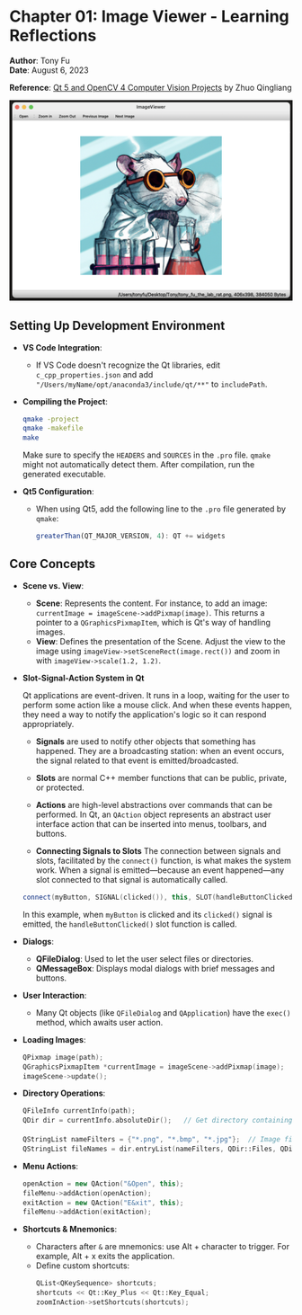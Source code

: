 # Chapter 01: Image Viewer - Learning Reflections

**Author**: Tony Fu  
**Date**: August 6, 2023

**Reference**: [Qt 5 and OpenCV 4 Computer Vision Projects](https://github.com/PacktPublishing/Qt-5-and-OpenCV-4-Computer-Vision-Projects/tree/master) by Zhuo Qingliang

![Image Viewer Screenshot](image_viewer.png)

## Setting Up Development Environment
- **VS Code Integration**: 
  - If VS Code doesn't recognize the Qt libraries, edit `c_cpp_properties.json` and add `"/Users/myName/opt/anaconda3/include/qt/**"` to `includePath`.

- **Compiling the Project**: 
  ```bash
  qmake -project
  qmake -makefile
  make
  ```
  Make sure to specify the `HEADERS` and `SOURCES` in the `.pro` file. `qmake` might not automatically detect them. After compilation, run the generated executable.

- **Qt5 Configuration**:
  - When using Qt5, add the following line to the `.pro` file generated by `qmake`:
    ```qml
    greaterThan(QT_MAJOR_VERSION, 4): QT += widgets
    ```

## Core Concepts

- **Scene vs. View**:
  - **Scene**: Represents the content. For instance, to add an image: `currentImage = imageScene->addPixmap(image)`. This returns a pointer to a `QGraphicsPixmapItem`, which is Qt's way of handling images.
  - **View**: Defines the presentation of the Scene. Adjust the view to the image using `imageView->setSceneRect(image.rect())` and zoom in with `imageView->scale(1.2, 1.2)`.

- **Slot-Signal-Action System in Qt**

    Qt applications are event-driven. It runs in a loop, waiting for the user to perform some action like a mouse click. And when these events happen, they need a way to notify the application's logic so it can respond appropriately.

    - **Signals** are used to notify other objects that something has happened. They are a broadcasting station: when an event occurs, the signal related to that event is emitted/broadcasted.

    - **Slots** are normal C++ member functions that can be public, private, or protected.

    - **Actions** are high-level abstractions over commands that can be performed. In Qt, an `QAction` object represents an abstract user interface action that can be inserted into menus, toolbars, and buttons.

    - **Connecting Signals to Slots** 
    The connection between signals and slots, facilitated by the `connect()` function, is what makes the system work. When a signal is emitted—because an event happened—any slot connected to that signal is automatically called.
    ```cpp
    connect(myButton, SIGNAL(clicked()), this, SLOT(handleButtonClicked()));
    ```
    In this example, when `myButton` is clicked and its `clicked()` signal is emitted, the `handleButtonClicked()` slot function is called.

- **Dialogs**:
  - **QFileDialog**: Used to let the user select files or directories.
  - **QMessageBox**: Displays modal dialogs with brief messages and buttons.

- **User Interaction**:
  - Many Qt objects (like `QFileDialog` and `QApplication`) have the `exec()` method, which awaits user action.

- **Loading Images**:
  ```cpp
  QPixmap image(path);
  QGraphicsPixmapItem *currentImage = imageScene->addPixmap(image);
  imageScene->update();
  ```

- **Directory Operations**:
  ```cpp
  QFileInfo currentInfo(path);
  QDir dir = currentInfo.absoluteDir();   // Get directory containing the current image
  
  QStringList nameFilters = {"*.png", "*.bmp", "*.jpg"};  // Image file extensions
  QStringList fileNames = dir.entryList(nameFilters, QDir::Files, QDir::Name);  // List of image files
  ```

- **Menu Actions**:
  ```cpp
  openAction = new QAction("&Open", this);
  fileMenu->addAction(openAction);
  exitAction = new QAction("E&xit", this);
  fileMenu->addAction(exitAction);
  ```

- **Shortcuts & Mnemonics**:
  - Characters after `&` are mnemonics: use Alt + character to trigger. For example, Alt + x exits the application.
  - Define custom shortcuts:
    ```cpp
    QList<QKeySequence> shortcuts;
    shortcuts << Qt::Key_Plus << Qt::Key_Equal;
    zoomInAction->setShortcuts(shortcuts);
    ```
